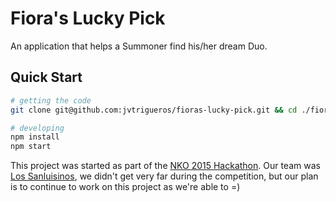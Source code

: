 # Fiora's Lucky Pick
An application that helps a Summoner find his/her dream Duo.

## Quick Start

~~~sh
# getting the code
git clone git@github.com:jvtrigueros/fioras-lucky-pick.git && cd ./fioras-lucky-pick/

# developing
npm install
npm start
~~~

This project was started as part of the [NKO 2015 Hackathon](http://nodeknockout.com).
Our team was [Los Sanluisinos](http://www.nodeknockout.com/teams/los-sanluisinos), we didn't get very far during the competition, but our plan is to continue to work on this project as we're able to =)
